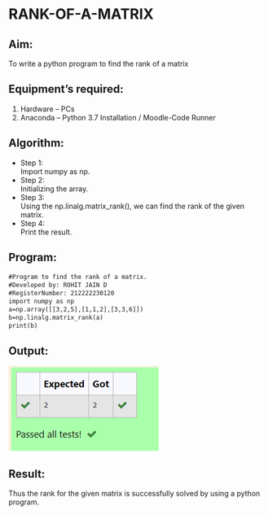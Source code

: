 # RANK-OF-A-MATRIX
## Aim:
To write a python program to find the rank of a matrix
## Equipment’s required:
1. 	Hardware – PCs
2. 	Anaconda – Python 3.7 Installation / Moodle-Code Runner
## Algorithm:
- Step 1:   
Import numpy as np.
- Step 2:   
Initializing the array.
- Step 3:  
Using the np.linalg.matrix_rank(), we can find the rank of the given matrix.
- Step 4:   
Print the result.
## Program:  
```
#Program to find the rank of a matrix.
#Developed by: ROHIT JAIN D
#RegisterNumber: 212222230120
import numpy as np
a=np.array([[3,2,5],[1,1,2],[3,3,6]])
b=np.linalg.matrix_rank(a)
print(b)
```
## Output:
![OUTPUT](./images/output.png)
## Result:
Thus the rank for the given matrix is successfully solved by  using a python program.

